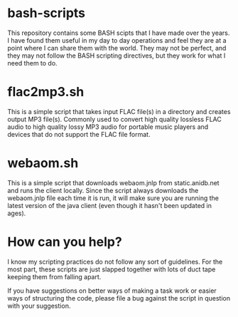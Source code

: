 # bash-scripts

This repository contains some BASH scipts that I have made over the years. I have found them useful in my day to day operations and feel they are at a point where I can share them with the world. They may not be perfect, and they may not follow the BASH scripting directives, but they work for what I need them to do.

# flac2mp3.sh

This is a simple script that takes input FLAC file(s) in a directory and creates output MP3 file(s). Commonly used to convert high quality lossless FLAC audio to high quality lossy MP3 audio for portable music players and devices that do not support the FLAC file format.

# webaom.sh

This is a simple script that downloads webaom.jnlp from static.anidb.net and runs the client locally. Since the script always downloads the webaom.jnlp file each time it is run, it will make sure you are running the latest version of the java client (even though it hasn't been updated in ages).

# How can you help?

I know my scripting practices do not follow any sort of guidelines. For the most part, these scripts are just slapped together with lots of duct tape keeping them from falling apart.

If you have suggestions on better ways of making a task work or easier ways of structuring the code, please file a bug against the script in question with your suggestion.

